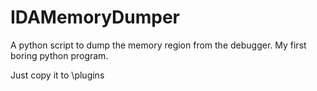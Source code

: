 # IDAMemoryDumper
A python script to dump the memory region from the debugger.
My first boring python program.

Just copy it to \plugins
